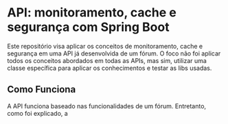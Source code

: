 # API: monitoramento, cache e segurança com Spring Boot
  
Este repositório visa aplicar os conceitos de monitoramento, cache e segurança 
 em uma API já desenvolvida de um fórum. O foco não foi aplicar todos os conceitos
 abordados em todas as APIs, mas sim, utilizar uma classe específica para aplicar os conhecimentos e testar as libs usadas.

## Como Funciona
  
A API funciona baseado nas funcionalidades de um fórum. Entretanto, como foi explicado, 
a  
